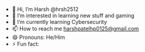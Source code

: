 - 👋 Hi, I’m Harsh @hrsh2512
- 👀 I’m interested in learning new stuff and gaming
- 🌱 I’m currently learning Cybersecurity
- 📫 How to reach me harshpatelhp0125@gmail.com
- 😄 Pronouns: He/Him
- ⚡ Fun fact:

<!---
hrsh2512/hrsh2512 is a ✨ special ✨ repository because its `README.md` (this file) appears on your GitHub profile.
You can click the Preview link to take a look at your changes.
--->
